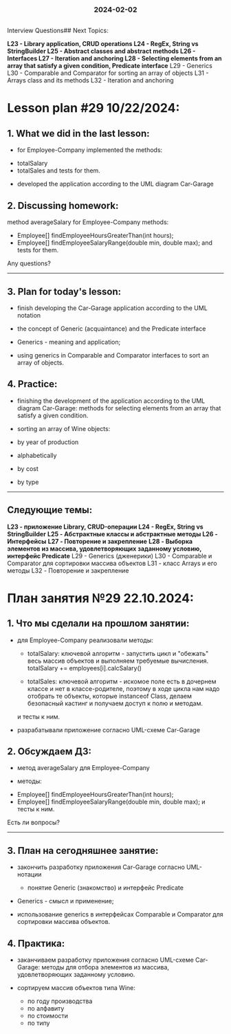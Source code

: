 <h3 style="text-align: center; padding-bottom: 14px">2024-02-02</h3>

Interview Questions## Next Topics:

**L23 - Library application, CRUD operations
L24 - RegEx, String vs StringBuilder
L25 - Abstract classes and abstract methods
L26 - Interfaces
L27 - Iteration and anchoring
L28 - Selecting elements from an array that satisfy a given condition, Predicate interface**
L29 - Generics
L30 - Comparable<T> and Comparator<T> for sorting an array of objects
L31 - Arrays class and its methods
L32 - Iteration and anchoring

# Lesson plan #29 10/22/2024:

## 1. What we did in the last lesson:
- for Employee-Company implemented the methods:
* totalSalary
* totalSales
  and tests for them.

- developed the application according to the UML diagram
  Car-Garage

## 2. Discussing homework:
method averageSalary for Employee-Company
methods:
* Employee[] findEmployeeHoursGreaterThan(int hours);
* Employee[] findEmployeeSalaryRange(double min, double max);
  and tests for them.

Any questions?

----------------------------------------------------------------------------

## 3. Plan for today's lesson:

- finish developing the Car-Garage application according to the UML notation
- the concept of Generic (acquaintance) and the Predicate<T> interface

- Generics - meaning and application;
- using generics in Comparable<T> and Comparator<T> interfaces to sort an array of objects.

## 4. Practice:
- finishing the development of the application according to the UML diagram
  Car-Garage: methods for selecting elements from an array that satisfy a given condition.

- sorting an array of Wine objects:
- by year of production
- alphabetically
- by cost
- by type

___


## Следующие темы:

**L23 - приложение Library, CRUD-операции
L24 - RegEx, String vs StringBuilder**
**L25 - Абстрактные классы и абстрактные методы
L26 - Интерфейсы**
**L27 - Повторение и закрепление**
**L28 - Выборка элементов из массива, удовлетворяющих заданному условию, интерфейс Predicate**
L29 - Generics (дженерики)
L30 - Comparable<T> и Comparator<T> для сортировки массива объектов
L31 - класс Arrays и его методы
L32 - Повторение и закрепление


# План занятия №29 22.10.2024:

## 1. Что мы сделали на прошлом занятии:
- для Employee-Company реализовали методы:

    * totalSalary: ключевой алгоритм - запустить цикл и "обежать" весь массив объектов и выполняем требуемые вычисления.
    totalSalary += employees[i].calcSalary()

  * totalSales: ключевой алгоритм - искомое поле есть в дочернем классе и нет в классе-родителе, поэтому в ходе цикла
  нам надо отобрать те объекты, которые instanceof Class, делаем безопасный кастинг и получаем доступ к полю и методам.
  
  и тесты к ним.

- разрабатывали приложение согласно UML-схеме
  Car-Garage


## 2. Обсуждаем ДЗ:
- метод averageSalary для Employee-Company

- методы:
*   Employee[] findEmployeeHoursGreaterThan(int hours);
*   Employee[] findEmployeeSalaryRange(double min, double max);
и тесты к ним.

Есть ли вопросы?

----------------------------------------------------------------------------

## 3. План на сегодняшнее занятие:

- закончить разработку приложения Car-Garage согласно UML-нотации
  - понятие Generic (знакомство) и интерфейс Predicate<T>

- Generics - смысл и применение;
- использование generics в интерфейсах Comparable<T> и Comparator<T> для сортировки массива объектов.

## 4. Практика:
- заканчиваем разработку приложения согласно UML-схеме
  Car-Garage: методы для отбора элементов из массива, удовлетворяющих заданному условию.

- сортируем массив объектов типа Wine:
  - по году производства
  - по алфавиту
  - по стоимости
  - по типу







